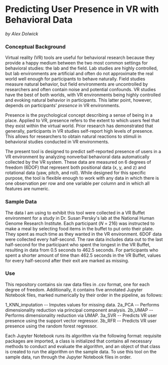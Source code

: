# Predicting User Presence in VR with Behavioral Data
_by Alex Dolwick_

### Conceptual Background

Virtual reality (VR) tools are useful for behavioral research because they provide a happy medium between the two most common settings for behavioral studies: the lab and the field. Lab studies are highly controlled, but lab environments are artificial and often do not approximate the real world well enough for participants to behave naturally. Field studies measure natural behavior, but field environments are uncontrolled by researchers and often contain noise and potential confounds. VR studies have the best of both worlds, with VR environments being highly controlled and evoking natural behavior in participants. This latter point, however, depends on participants' _presence_ in VR environments.

Presence is the psychological concept describing a sense of being in a place. Applied to VR, presence refers to the extent to which users feel that they exist within the virtual world. Prior research has demonstrated that generally, participants in VR studies self-report high levels of presence. This allows for researchers to obtain natural reactions to stimuli in behavioral studies conducted in VR environments.

The present tool is designed to predict self-reported presence of users in a VR environment by analyzing nonverbal behavioral data automatically collected by the VR system. These data are measured on 6 degrees of freedom (6DOF) that represent both positional data (x, y, and z) and rotational data (yaw, pitch, and roll). While designed for this specific purpose, the tool is flexible enough to work with any data in which there is one observation per row and one variable per column and in which all features are numeric.  

### Sample Data

The data I am using to exhibit this tool were collected in a VR Buffet environment for a study in Dr. Susan Persky's lab at the National Human Genome Research Institute. Each participant (_N_ = 216) was instructed to make a meal by selecting food items in the buffet to put onto their plate. They spent as much time as they wanted in the VR environment. 6DOF data were collected every half-second. The raw data includes data out to the last half-second for the participant who spent the longest in the VR Buffet, resulting in data from 0.5 seconds to 462.5 seconds. For participants who spent a shorter amount of time than 462.5 seconds in the VR Buffet, values for every half-second after their exit are marked as missing.

### Use

This repository contains six raw data files in .csv format, one for each degree of freedom. Additionally, it contains five annotated Jupyter Notebook files, marked numerically by their order in the pipeline, as follows:

1_KNN_imputation -- Imputes values for missing data.
2a_PCA -- Performs dimensionality reduction via principal component analysis.
2b_UMAP -- Performs dimensionality reduction via UMAP.
3a_SVR -- Predicts VR user presence using the support vector regressor.
3b_RFR -- Predicts VR user presence using the random forest regressor.

Each Jupyter Notebook runs its algorithm via the following format: requisite packages are imported, a class is initialized that contains all necessary methods to conduct and evaluate the algorithm, and an object of that class is created to run the algorithm on the sample data. To use this tool on the sample data, run through the Jupyter Notebook files in order.

